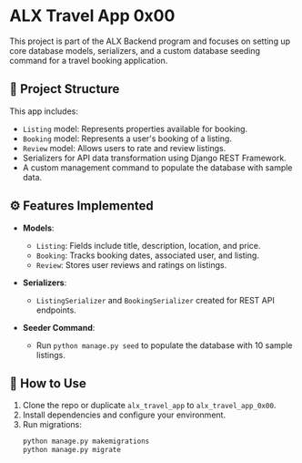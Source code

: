 # ALX Travel App 0x00

This project is part of the ALX Backend program and focuses on setting up core database models, serializers, and a custom database seeding command for a travel booking application.

## 📁 Project Structure

This app includes:

- `Listing` model: Represents properties available for booking.
- `Booking` model: Represents a user's booking of a listing.
- `Review` model: Allows users to rate and review listings.
- Serializers for API data transformation using Django REST Framework.
- A custom management command to populate the database with sample data.

## ⚙️ Features Implemented

- **Models**:
  - `Listing`: Fields include title, description, location, and price.
  - `Booking`: Tracks booking dates, associated user, and listing.
  - `Review`: Stores user reviews and ratings on listings.

- **Serializers**:
  - `ListingSerializer` and `BookingSerializer` created for REST API endpoints.

- **Seeder Command**:
  - Run `python manage.py seed` to populate the database with 10 sample listings.

## 🧪 How to Use

1. Clone the repo or duplicate `alx_travel_app` to `alx_travel_app_0x00`.
2. Install dependencies and configure your environment.
3. Run migrations:
   ```bash
   python manage.py makemigrations
   python manage.py migrate
